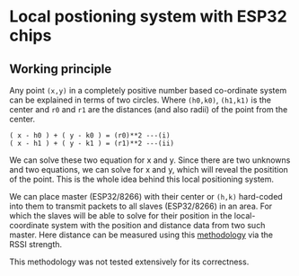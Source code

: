 # Local postioning system with ESP32 chips
## Working principle ##
Any point `(x,y)` in a completely positive number based co-ordinate system can be explained in terms of two circles. Where `(h0,k0)`, `(h1,k1)` is the center and `r0` and `r1` are the distances (and also radii) of the point from the center. 

```
( x - h0 ) + ( y - k0 ) = (r0)**2 ---(i)
( x - h1 ) + ( y - k1 ) = (r1)**2 ---(ii)
```

We can solve these two equation for x and y. Since there are two unknowns and two equations, we can solve for x and y, which will reveal the positition of the point. This is the whole idea behind this local positioning system. 

We can place master (ESP32/8266) with their center or `(h,k)` hard-coded into them to transmit packets to all slaves (ESP32/8266) in an area. For which the slaves will be able to solve for their position in the local-coordinate system with the position and distance data from two such master. Here distance can be measured using this [methodology](https://www.researchgate.net/publication/322877438_Estimate_distance_measurement_using_NodeMCU_ESP8266_based_on_RSSI_technique) via the RSSI strength.

This methodology was not tested extensively for its correctness.
 
